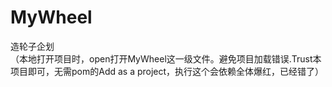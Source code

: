 # MyWheel
造轮子企划  
（本地打开项目时，open打开MyWheel这一级文件。避免项目加载错误.Trust本项目即可，无需pom的Add as a project，执行这个会依赖全体爆红，已经错了） 
